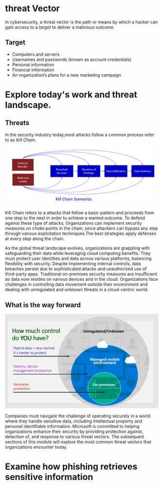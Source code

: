 # threat Vector
In cybersecurity, a threat vector is the path or means by which a hacker can gain access to a *target* to deliver a malicious outcome.

## Target
* Computers and servers
* Usernames and passwords (known as account credentials)
* Personal information
* Financial information
* An organization’s plans for a new marketing campaign

# Explore today's work and threat landscape.
## Threats
In the security industry today,most attacks follow a common process refer to as *Kill Chain*.
![Kill Chain](image.png)

Kill Chain refers to a attacks that follow a basic pattern and proceeds from one step to the next in order to achieve a wanted outcome. To defend against these type of attacks, Organizations can implement security measures on choke points in the chain, since attackers can bypass any step through various exploitation techniques.The best strategies apply defenses at every step along the chain. 

As the global threat landscape evolves, organizations are grappling with safeguarding their data while leveraging cloud computing benefits. They must protect user identities and data across various platforms, balancing flexibility with security. Despite implementing internal controls, data breaches persist due to sophisticated attacks and unauthorized use of third-party apps. Traditional on-premises security measures are insufficient as data now resides on various devices and in the cloud. Organizations face challenges in controlling data movement outside their environment and dealing with unregulated and unknown threats in a cloud-centric world.

## What is the way forward
![the way forward](image-1.png)

Companies must navigate the challenge of operating securely in a world where they handle sensitive data, including intellectual property and personal identifiable information. Microsoft is committed to helping organizations enhance their security by providing protection against, detection of, and response to various threat vectors. The subsequent sections of this module will explore the most common threat vectors that organizations encounter today.

# Examine how phishing retrieves sensitive information